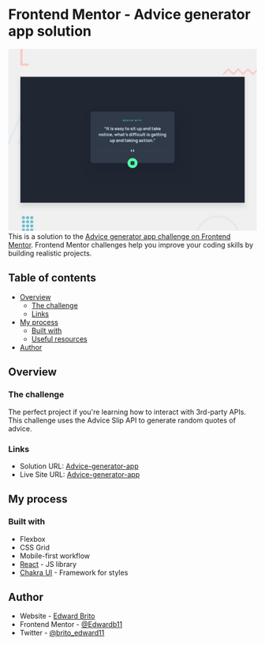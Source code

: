 # Frontend Mentor - Advice generator app solution

![alt text](./Public/design/desktop-preview.jpg)
This is a solution to the [Advice generator app challenge on Frontend Mentor](https://www.frontendmentor.io/challenges/advice-generator-app-QdUG-13db). Frontend Mentor challenges help you improve your coding skills by building realistic projects.

## Table of contents

- [Overview](#overview)
  - [The challenge](#the-challenge)
  - [Links](#links)
- [My process](#my-process)
  - [Built with](#built-with)
  - [Useful resources](#useful-resources)
- [Author](#author)

## Overview

### The challenge

The perfect project if you're learning how to interact with 3rd-party APIs. This challenge uses the Advice Slip API to generate random quotes of advice.

### Links

- Solution URL: [Advice-generator-app
  ](https://github.com/Edwardb11/advice-generator-app)
- Live Site URL: [Advice-generator-app
  ](https://advice-generator-app-3viny9rk2-edwardb11.vercel.app/)

## My process

### Built with

- Flexbox
- CSS Grid
- Mobile-first workflow
- [React](https://reactjs.org/) - JS library
- [Chakra UI](https://chakra-ui.com/) - Framework for styles

## Author

- Website - [Edward Brito](https://edwardb11.github.io/)
- Frontend Mentor - [@Edwardb11](https://www.frontendmentor.io/profile/Edwardb11)
- Twitter - [@brito_edward11](https://twitter.com/brito_edward11)
